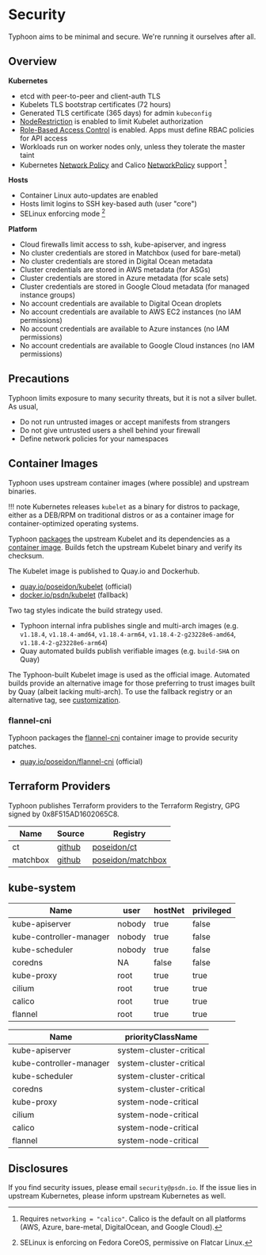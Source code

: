 # Security

Typhoon aims to be minimal and secure. We're running it ourselves after all.

## Overview

**Kubernetes**

* etcd with peer-to-peer and client-auth TLS
* Kubelets TLS bootstrap certificates (72 hours)
* Generated TLS certificate (365 days) for admin `kubeconfig`
* [NodeRestriction](https://kubernetes.io/docs/reference/access-authn-authz/node/) is enabled to limit Kubelet authorization
* [Role-Based Access Control](https://kubernetes.io/docs/admin/authorization/rbac/) is enabled. Apps must define RBAC policies for API access
* Workloads run on worker nodes only, unless they tolerate the master taint
* Kubernetes [Network Policy](https://kubernetes.io/docs/concepts/services-networking/network-policies/) and Calico [NetworkPolicy](https://docs.projectcalico.org/latest/reference/calicoctl/resources/networkpolicy) support [^1]

[^1]: Requires `networking = "calico"`. Calico is the default on all platforms (AWS, Azure, bare-metal, DigitalOcean, and Google Cloud).

**Hosts**

* Container Linux auto-updates are enabled
* Hosts limit logins to SSH key-based auth (user "core")
* SELinux enforcing mode [^2]

[^2]: SELinux is enforcing on Fedora CoreOS, permissive on Flatcar Linux.

**Platform**

* Cloud firewalls limit access to ssh, kube-apiserver, and ingress
* No cluster credentials are stored in Matchbox (used for bare-metal)
* No cluster credentials are stored in Digital Ocean metadata
* Cluster credentials are stored in AWS metadata (for ASGs)
* Cluster credentials are stored in Azure metadata (for scale sets)
* Cluster credentials are stored in Google Cloud metadata (for managed instance groups)
* No account credentials are available to Digital Ocean droplets
* No account credentials are available to AWS EC2 instances (no IAM permissions)
* No account credentials are available to Azure instances (no IAM permissions)
* No account credentials are available to Google Cloud instances (no IAM permissions)

## Precautions

Typhoon limits exposure to many security threats, but it is not a silver bullet. As usual,

* Do not run untrusted images or accept manifests from strangers
* Do not give untrusted users a shell behind your firewall
* Define network policies for your namespaces

## Container Images

Typhoon uses upstream container images (where possible) and upstream binaries.

!!! note
    Kubernetes releases `kubelet` as a binary for distros to package, either as a DEB/RPM on traditional distros or as a container image for container-optimized operating systems.

Typhoon [packages](https://github.com/poseidon/kubelet) the upstream Kubelet and its dependencies as a [container image](https://quay.io/repository/poseidon/kubelet). Builds fetch the upstream Kubelet binary and verify its checksum.

The Kubelet image is published to Quay.io and Dockerhub.

* [quay.io/poseidon/kubelet](https://quay.io/repository/poseidon/kubelet) (official)
* [docker.io/psdn/kubelet](https://hub.docker.com/r/psdn/kubelet) (fallback)

Two tag styles indicate the build strategy used.

* Typhoon internal infra publishes single and multi-arch images (e.g. `v1.18.4`, `v1.18.4-amd64`, `v1.18.4-arm64`, `v1.18.4-2-g23228e6-amd64`, `v1.18.4-2-g23228e6-arm64`)
* Quay automated builds publish verifiable images (e.g. `build-SHA` on Quay)

The Typhoon-built Kubelet image is used as the official image. Automated builds provide an alternative image for those preferring to trust images built by Quay (albeit lacking multi-arch). To use the fallback registry or an alternative tag, see [customization](/advanced/customization/#system-images).

### flannel-cni

Typhoon packages the [flannel-cni](https://github.com/poseidon/flannel-cni) container image to provide security patches.

* [quay.io/poseidon/flannel-cni](https://quay.io/repository/poseidon/flannel-cni) (official)

## Terraform Providers

Typhoon publishes Terraform providers to the Terraform Registry, GPG signed by 0x8F515AD1602065C8.

| Name     | Source | Registry |
|----------|--------|----------|
| ct       | [github](https://github.com/poseidon/terraform-provider-ct) | [poseidon/ct](https://registry.terraform.io/providers/poseidon/ct/latest) |
| matchbox | [github](https://github.com/poseidon/terraform-provider-matchbox) | [poseidon/matchbox](https://registry.terraform.io/providers/poseidon/matchbox/latest) |

## kube-system

| Name           | user   | hostNet | privileged |
|----------------|--------|---------|------------|
| kube-apiserver | nobody | true    | false      |
| kube-controller-manager | nobody | true | false |
| kube-scheduler | nobody | true    | false      |
| coredns        | NA     | false   | false      |
| kube-proxy     | root   | true    | true       |
| cilium         | root   | true    | true       |
| calico         | root   | true    | true       |
| flannel        | root   | true    | true       |


| Name                    | priorityClassName |
|-------------------------|-------------------|
| kube-apiserver          | system-cluster-critical |
| kube-controller-manager | system-cluster-critical |
| kube-scheduler          | system-cluster-critical |
| coredns                 | system-cluster-critical |
| kube-proxy              | system-node-critical |
| cilium                  | system-node-critical |
| calico                  | system-node-critical |
| flannel                 | system-node-critical |

## Disclosures

If you find security issues, please email `security@psdn.io`. If the issue lies in upstream Kubernetes, please inform upstream Kubernetes as well.

